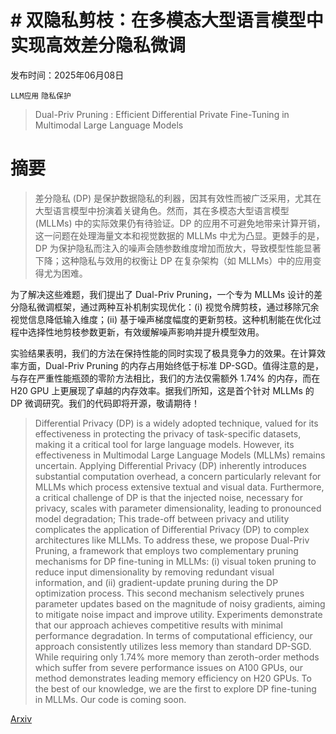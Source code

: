 # # 双隐私剪枝：在多模态大型语言模型中实现高效差分隐私微调

发布时间：2025年06月08日

`LLM应用` `隐私保护`

> Dual-Priv Pruning : Efficient Differential Private Fine-Tuning in Multimodal Large Language Models

# 摘要

> 差分隐私 (DP) 是保护数据隐私的利器，因其有效性而被广泛采用，尤其在大型语言模型中扮演着关键角色。然而，其在多模态大型语言模型 (MLLMs) 中的实际效果仍有待验证。DP 的应用不可避免地带来计算开销，这一问题在处理海量文本和视觉数据的 MLLMs 中尤为凸显。更棘手的是，DP 为保护隐私而注入的噪声会随参数维度增加而放大，导致模型性能显著下降；这种隐私与效用的权衡让 DP 在复杂架构（如 MLLMs）中的应用变得尤为困难。

为了解决这些难题，我们提出了 Dual-Priv Pruning，一个专为 MLLMs 设计的差分隐私微调框架，通过两种互补机制实现优化：(i) 视觉令牌剪枝，通过移除冗余视觉信息降低输入维度；(ii) 基于噪声梯度幅度的更新剪枝。这种机制能在优化过程中选择性地剪枝参数更新，有效缓解噪声影响并提升模型效用。

实验结果表明，我们的方法在保持性能的同时实现了极具竞争力的效果。在计算效率方面，Dual-Priv Pruning 的内存占用始终低于标准 DP-SGD。值得注意的是，与存在严重性能瓶颈的零阶方法相比，我们的方法仅需额外 1.74% 的内存，而在 H20 GPU 上更展现了卓越的内存效率。据我们所知，这是首个针对 MLLMs 的 DP 微调研究。我们的代码即将开源，敬请期待！


> Differential Privacy (DP) is a widely adopted technique, valued for its effectiveness in protecting the privacy of task-specific datasets, making it a critical tool for large language models. However, its effectiveness in Multimodal Large Language Models (MLLMs) remains uncertain. Applying Differential Privacy (DP) inherently introduces substantial computation overhead, a concern particularly relevant for MLLMs which process extensive textual and visual data. Furthermore, a critical challenge of DP is that the injected noise, necessary for privacy, scales with parameter dimensionality, leading to pronounced model degradation; This trade-off between privacy and utility complicates the application of Differential Privacy (DP) to complex architectures like MLLMs. To address these, we propose Dual-Priv Pruning, a framework that employs two complementary pruning mechanisms for DP fine-tuning in MLLMs: (i) visual token pruning to reduce input dimensionality by removing redundant visual information, and (ii) gradient-update pruning during the DP optimization process. This second mechanism selectively prunes parameter updates based on the magnitude of noisy gradients, aiming to mitigate noise impact and improve utility. Experiments demonstrate that our approach achieves competitive results with minimal performance degradation. In terms of computational efficiency, our approach consistently utilizes less memory than standard DP-SGD. While requiring only 1.74% more memory than zeroth-order methods which suffer from severe performance issues on A100 GPUs, our method demonstrates leading memory efficiency on H20 GPUs. To the best of our knowledge, we are the first to explore DP fine-tuning in MLLMs. Our code is coming soon.

[Arxiv](https://arxiv.org/abs/2506.07077)